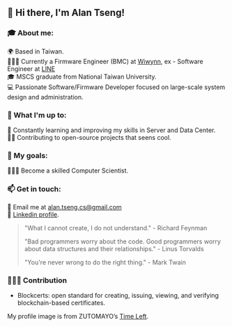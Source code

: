 ## 👋 Hi there, I'm Alan Tseng!

### 🎓 About me:

🌍 Based in Taiwan.<br/>
🧑🏻‍💻 Currently a Firmware Engineer (BMC) at [Wiwynn](https://www.wiwynn.com/), ex - Software Engineer at [LINE](https://www.line.me/)<br/>
🎓 MSCS graduate from National Taiwan University.<br/>
💻 Passionate Software/Firmware Developer focused on large-scale system design and administration.<br/>

### 🌱 What I'm up to:

📖 Constantly learning and improving my skills in Server and Data Center.<br/>
🙌🏻 Contributing to open-source projects that seens cool.<br/>

### 🎯 My goals:
🧑🏻‍🔬 Become a skilled Computer Scientist.

### 📫 Get in touch:
📧 Email me at alan.tseng.cs@gmail.com<br/>
🔗 [Linkedin profile](https://www.linkedin.com/in/alanhc316/).<br/>

> "What I cannot create, I do not understand." - Richard Feynman
>
> "Bad programmers worry about the code. Good programmers worry about data structures and their relationships." - Linus Torvalds
> 
> "You're never wrong to do the right thing." - Mark Twain

### 🧑🏻‍💻 Contribution
- Blockcerts: open standard for creating, issuing, viewing, and verifying blockchain-based certificates.<br/>

My profile image is from ZUTOMAYO’s [Time Left](https://youtu.be/6OC92oxs4gA).
